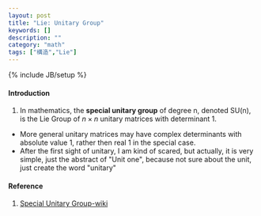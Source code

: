 ```yaml
---
layout: post
title: "Lie: Unitary Group"
keywords: []
description: ""
category: "math"
tags: ["構造","Lie"]
---
```

{% include JB/setup %}

#### Introduction
1. In mathematics, the **special unitary group** of degree n, denoted SU(n), is the
Lie Group of $n \times n$ unitary matrices with determinant 1. 
- More general unitary matrices may have complex determinants with absolute
   value 1, rather then real 1 in the special case.
- After the first sight of unitary, I am kind of scared, but actually, it is
  very simple, just the abstract of "Unit one", because not sure about the unit,
  just create the word "unitary"

#### Reference
1. [Special Unitary Group-wiki](https://en.wikipedia.org/wiki/Special_unitary_group)
